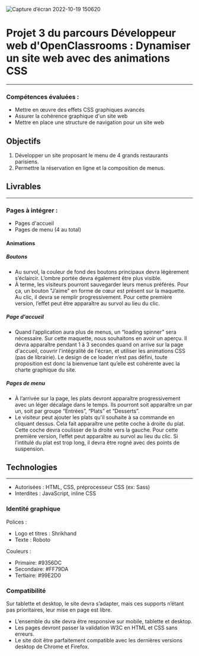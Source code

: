 ![Capture d’écran 2022-10-19 150620](https://user-images.githubusercontent.com/106766135/196687024-0d00df91-bcda-4795-a7e1-88c644a93b30.png)
# Projet 3 du parcours Développeur web d'OpenClassrooms : Dynamiser un site web avec des animations CSS
***
### Compétences évaluées :
* Mettre en œuvre des effets CSS graphiques avancés
* Assurer la cohérence graphique d'un site web
* Mettre en place une structure de navigation pour un site web

## Objectifs
1. Développer un site proposant le menu de 4 grands restaurants parisiens.
2. Permettre la réservation en ligne et la composition de menus.

## Livrables
***
### Pages à intégrer : 
* Pages d'accueil
* Pages de menu (4 au total)

#### Animations
##### Boutons
* Au survol, la couleur de fond des boutons principaux devra légèrement s’éclaircir. L’ombre portée devra également être plus visible.
* À terme, les visiteurs pourront sauvegarder leurs menus préférés. Pour ça, un bouton "J’aime" en forme de cœur est présent sur la maquette. Au clic, il devra se remplir progressivement. Pour cette première version, l’effet peut être apparaître au survol au lieu du clic.

##### Page d'accueil
* Quand l’application aura plus de menus, un “loading spinner” sera nécessaire. Sur cette maquette, nous souhaitons en avoir un aperçu. Il devra apparaître pendant 1 à 3 secondes quand on arrive sur la page d'accueil, couvrir l'intégralité de l'écran, et utiliser les animations CSS (pas de librairie). Le design de ce loader n’est pas défini, toute proposition est donc la bienvenue tant qu’elle est cohérente avec la charte graphique du site.

##### Pages de menu
* À l’arrivée sur la page, les plats devront apparaître progressivement avec un léger décalage dans le temps. Ils pourront soit apparaître un par un, soit par groupe “Entrées”, “Plats” et “Desserts”. 
* Le visiteur peut ajouter les plats qu'il souhaite à sa commande en cliquant dessus. Cela fait apparaître une petite coche à droite du plat. Cette coche devra coulisser de la droite vers la gauche. Pour cette première version, l’effet peut apparaître au survol au lieu du clic. Si l’intitulé du plat est trop long, il devra être rogné avec des points de suspension.


## Technologies
***
* Autorisées : HTML, CSS, préprocesseur CSS (ex: Sass)
* Interdites : JavaScript, inline CSS

### Identité graphique

Polices :
* Logo et titres : Shrikhand
* Texte : Roboto

Couleurs :
* Primaire: #9356DC
* Secondaire: #FF79DA
* Tertiaire: #99E2D0

### Compatibilité
Sur tablette et desktop, le site devra s’adapter, mais ces supports n’étant pas prioritaires, leur mise en page est libre.
* L’ensemble du site devra être responsive sur mobile, tablette et desktop.
* Les pages devront passer la validation W3C en HTML et CSS sans erreurs.
* Le site doit être parfaitement compatible avec les dernières versions desktop de
Chrome et Firefox.

